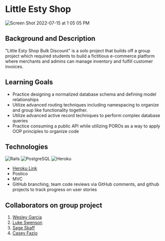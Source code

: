 # Little Esty Shop
![Screen Shot 2022-07-15 at 1 05 05 PM](https://user-images.githubusercontent.com/98674727/179293959-be5e8cc7-bcfb-4664-bc01-4a2682ebff09.png)

## Background and Description

"Little Esty Shop Bulk Discount" is a solo project that builds off a group project which required students to build a fictitious e-commerce platform where merchants and admins can manage inventory and fulfill customer invoices.

## Learning Goals
- Practice designing a normalized database schema and defining model relationships
- Utilize advanced routing techniques including namespacing to organize and group like functionality together.
- Utilize advanced active record techniques to perform complex database queries
- Practice consuming a public API while utilizing POROs as a way to apply OOP principles to organize code

## Technologies
![Rails](https://img.shields.io/badge/Ruby_on_Rails-CC0000?style=for-the-badge&logo=ruby-on-rails&logoColor=white)
![PostgreSQL](https://img.shields.io/badge/PostgreSQL-316192?style=for-the-badge&logo=postgresql&logoColor=white)
![Heroku](https://img.shields.io/badge/Heroku-430098?style=for-the-badge&logo=heroku&logoColor=white)
- [Heroku Link](https://powerful-bastion-51124.herokuapp.com/merchants/6/dashboard)
- Postico
- MVC
- GitHub branching, team code reviews via GitHub comments, and github projects to track progress on user stories

## Collaborators on group project

1. [Wesley Garcia](https://github.com/wesatt)
1. [Luke Swenson](https://github.com/LukeSwenson06)
1. [Sage Skaff](https://github.com/sage-skaff)
1. [Casey Fazio](https://github.com/casefaz)
